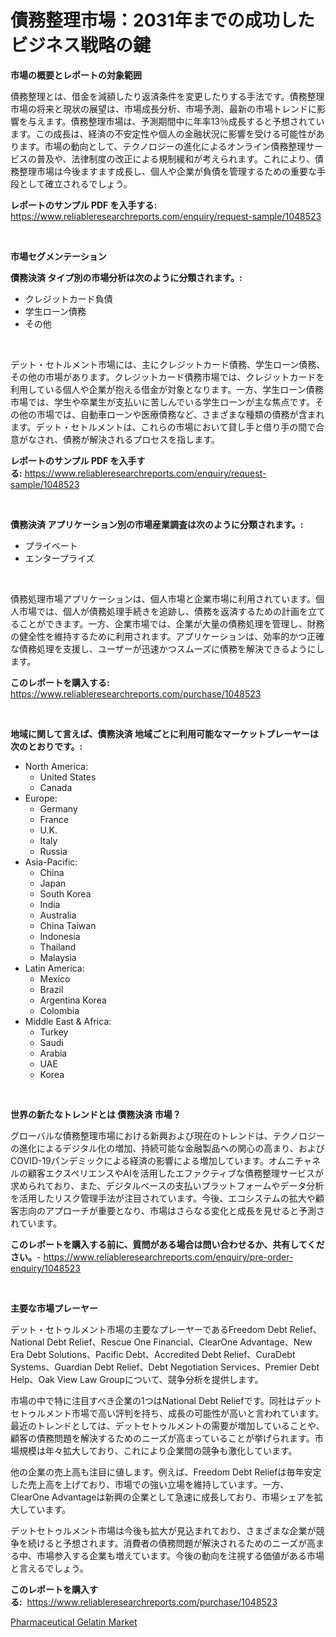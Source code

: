 <p><h1>債務整理市場：2031年までの成功したビジネス戦略の鍵</h1></p><p><strong>市場の概要とレポートの対象範囲</strong></p>
<p><p>債務整理とは、借金を減額したり返済条件を変更したりする手法です。債務整理市場の将来と現状の展望は、市場成長分析、市場予測、最新の市場トレンドに影響を与えます。債務整理市場は、予測期間中に年率13％成長すると予想されています。この成長は、経済の不安定性や個人の金融状況に影響を受ける可能性があります。市場の動向として、テクノロジーの進化によるオンライン債務整理サービスの普及や、法律制度の改正による規制緩和が考えられます。これにより、債務整理市場は今後ますます成長し、個人や企業が負債を管理するための重要な手段として確立されるでしょう。</p></p>
<p><strong>レポートのサンプル PDF を入手する:</strong> <a href="https://www.reliableresearchreports.com/enquiry/request-sample/1048523">https://www.reliableresearchreports.com/enquiry/request-sample/1048523</a></p>
<p>&nbsp;</p>
<p><strong>市場セグメンテーション</strong></p>
<p><strong>債務決済 タイプ別の市場分析は次のように分類されます。:</strong></p>
<p><ul><li>クレジットカード負債</li><li>学生ローン債務</li><li>その他</li></ul></p>
<p>&nbsp;</p>
<p><p>デット・セトルメント市場には、主にクレジットカード債務、学生ローン債務、その他の市場があります。クレジットカード債務市場では、クレジットカードを利用している個人や企業が抱える借金が対象となります。一方、学生ローン債務市場では、学生や卒業生が支払いに苦しんでいる学生ローンが主な焦点です。その他の市場では、自動車ローンや医療債務など、さまざまな種類の債務が含まれます。デット・セトルメントは、これらの市場において貸し手と借り手の間で合意がなされ、債務が解決されるプロセスを指します。</p></p>
<p><strong>レポートのサンプル PDF を入手する:</strong>&nbsp;<a href="https://www.reliableresearchreports.com/enquiry/request-sample/1048523">https://www.reliableresearchreports.com/enquiry/request-sample/1048523</a></p>
<p>&nbsp;</p>
<p><strong> 債務決済 アプリケーション別の市場産業調査は次のように分類されます。:</strong></p>
<p><ul><li>プライベート</li><li>エンタープライズ</li></ul></p>
<p>&nbsp;</p>
<p><p>債務処理市場アプリケーションは、個人市場と企業市場に利用されています。個人市場では、個人が債務処理手続きを追跡し、債務を返済するための計画を立てることができます。一方、企業市場では、企業が大量の債務処理を管理し、財務の健全性を維持するために利用されます。アプリケーションは、効率的かつ正確な債務処理を支援し、ユーザーが迅速かつスムーズに債務を解決できるようにします。</p></p>
<p><strong>このレポートを購入する:</strong>&nbsp; <a href="https://www.reliableresearchreports.com/purchase/1048523">https://www.reliableresearchreports.com/purchase/1048523</a></p>
<p>&nbsp;</p>
<p><strong>地域に関して言えば、債務決済 地域ごとに利用可能なマーケットプレーヤーは次のとおりです。:</strong></p>
<p><ul>
    <li>
        North America:
        <ul>
            <li>United States</li>
            <li>Canada</li>
        </ul>
    </li>
    <li>
        Europe:
        <ul>
            <li>Germany</li>
            <li>France</li>
            <li>U.K.</li>
            <li>Italy</li>
            <li>Russia</li>
        </ul>
    </li>
    <li>
        Asia-Pacific:
        <ul>
            <li>China</li>
            <li>Japan</li>
            <li>South Korea</li>
            <li>India</li>
            <li>Australia</li>
            <li>China Taiwan</li>
            <li>Indonesia</li>
            <li>Thailand</li>
            <li>Malaysia</li>
        </ul>
    </li>
    <li>
        Latin America:
        <ul>
            <li>Mexico</li>
            <li>Brazil</li>
            <li>Argentina Korea</li>
            <li>Colombia</li>
        </ul>
    </li>
    <li>
        Middle East & Africa:
        <ul>
            <li>Turkey</li>
            <li>Saudi</li>
            <li>Arabia</li>
            <li>UAE</li>
            <li>Korea</li>
        </ul>
    </li>
    </ul></p>
<p>&nbsp;</p>
<p><strong>世界の新たなトレンドとは 債務決済 市場？</strong></p>
<p><p>グローバルな債務整理市場における新興および現在のトレンドは、テクノロジーの進化によるデジタル化の増加、持続可能な金融製品への関心の高まり、およびCOVID-19パンデミックによる経済の影響による増加しています。オムニチャネルの顧客エクスペリエンスやAIを活用したエファクティブな債務整理サービスが求められており、また、デジタルベースの支払いプラットフォームやデータ分析を活用したリスク管理手法が注目されています。今後、エコシステムの拡大や顧客志向のアプローチが重要となり、市場はさらなる変化と成長を見せると予測されています。</p></p>
<p><strong>このレポートを購入する前に、質問がある場合は問い合わせるか、共有してください。</strong>- <a href="https://www.reliableresearchreports.com/enquiry/pre-order-enquiry/1048523">https://www.reliableresearchreports.com/enquiry/pre-order-enquiry/1048523</a></p>
<p>&nbsp;</p>
<p><strong>主要な市場プレーヤー</strong></p>
<p><p>デット・セトゥルメント市場の主要なプレーヤーであるFreedom Debt Relief、National Debt Relief、Rescue One Financial、ClearOne Advantage、New Era Debt Solutions、Pacific Debt、Accredited Debt Relief、CuraDebt Systems、Guardian Debt Relief、Debt Negotiation Services、Premier Debt Help、Oak View Law Groupについて、競争分析を提供します。</p><p>市場の中で特に注目すべき企業の1つはNational Debt Reliefです。同社はデットセトゥルメント市場で高い評判を持ち、成長の可能性が高いと言われています。最近のトレンドとしては、デットセトゥルメントの需要が増加していることや、顧客の債務問題を解決するためのニーズが高まっていることが挙げられます。市場規模は年々拡大しており、これにより企業間の競争も激化しています。</p><p>他の企業の売上高も注目に値します。例えば、Freedom Debt Reliefは毎年安定した売上高を上げており、市場での強い立場を維持しています。一方、ClearOne Advantageは新興の企業として急速に成長しており、市場シェアを拡大しています。</p><p>デットセトゥルメント市場は今後も拡大が見込まれており、さまざまな企業が競争を続けると予想されます。消費者の債務問題が解決されるためのニーズが高まる中、市場参入する企業も増えています。今後の動向を注視する価値がある市場と言えるでしょう。</p></p>
<p><strong>このレポートを購入する:</strong>&nbsp;&nbsp;<a href="https://www.reliableresearchreports.com/purchase/1048523">https://www.reliableresearchreports.com/purchase/1048523</a></p>
<p><p><a href="https://chivalrous-flock-a86.notion.site/Pharmaceutical-Gelatin-Market-Size-Reflecting-a-Forecast-Till-2031-Market-By-Type-By-Application-a-4b37958ce8a64d239b2d30c3e96134f1">Pharmaceutical Gelatin Market</a></p></p>